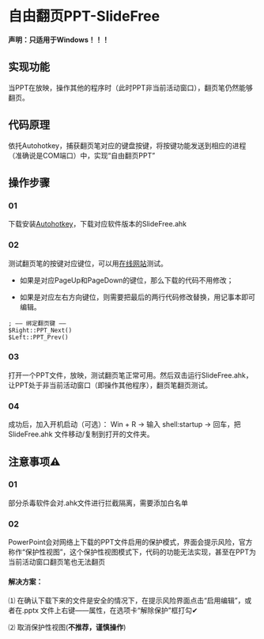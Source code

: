 # 自由翻页PPT-SlideFree

**声明：只适用于Windows！！！**

## 实现功能
当PPT在放映，操作其他的程序时（此时PPT非当前活动窗口），翻页笔仍然能够翻页。

## 代码原理
依托Autohotkey，捕获翻页笔对应的键盘按键，将按键功能发送到相应的进程（准确说是COM端口）中，实现“自由翻页PPT”

## 操作步骤
### 01
下载安装[Autohotkey](https://www.autohotkey.com/)，下载对应软件版本的SlideFree.ahk

### 02
测试翻页笔的按键对应键位，可以用[在线网站](https://www.zfrontier.com/lab/keyboardTester)测试。


- 如果是对应PageUp和PageDown的键位，那么下载的代码不用修改；

- 如果是对应左右方向键位，则需要把最后的两行代码修改替换，用记事本即可编辑。
~~~
; —— 绑定翻页键 —— 
$Right::PPT_Next()
$Left::PPT_Prev()
~~~
### 03
打开一个PPT文件，放映，测试翻页笔正常可用。然后双击运行SlideFree.ahk，让PPT处于非当前活动窗口（即操作其他程序），翻页笔翻页测试。

### 04
成功后，加入开机启动（可选）：
Win + R → 输入 shell:startup → 回车，把 SlideFree.ahk 文件移动/复制到打开的文件夹。


## 注意事项⚠️
### 01
部分杀毒软件会对.ahk文件进行拦截隔离，需要添加白名单

### 02
PowerPoint会对网络上下载的PPT文件启用的保护模式，界面会提示风险，官方称作“保护性视图”，这个保护性视图模式下，代码的功能无法实现，甚至在PPT为当前活动窗口翻页笔也无法翻页
#### 解决方案：
⑴ 在确认下载下来的文件是安全的情况下，在提示风险界面点击“启用编辑”，或者在.pptx 文件上右键——属性，在选项卡“解除保护”框打勾✔

⑵ 取消保护性视图(**不推荐，谨慎操作**)
